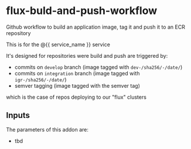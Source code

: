 # flux-buld-and-push-workflow

Github workflow to build an application image, tag it and push it to an ECR repository

This is for the @{{ service_name }} service

It's designed for repositories were build and push are triggered by:

- commits on `develop` branch (image tagged with `dev-/sha256/-/date/`)
- commits on `integration` branch (image tagged with `igr-/sha256/-/date/`)
- semver tagging (image tagged with the semver tag)

which is the case of repos deploying to our "flux" clusters

## Inputs

The parameters of this addon are:

- tbd
